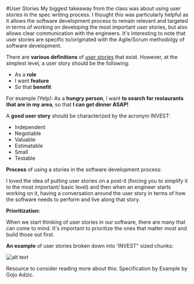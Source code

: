 #User Stories 
My biggest takeaway from the class was about using user stories in the spec writing process. 
I thought this was particularly helpful as it allows the software development process to remain relevant and targeted in terms of working on developing the most important user stories, but also allows clear communication with the engineers. It's interesting to note that user stories are specific to/originated with the Agile/Scrum methodolgy of software development.

There are **various definitions** of [user stories](https://www.google.com/#q=user+stories+definition) that exist. However, at the simplest level, a user story should be the following: 
- As a **role**
- I want **feature**
- So that **benefit**

For example (Yelp): As a **hungry person**, I want **to search for restaurants that are in my area**, so that **I can get dinner ASAP!**

A **good user story** should be characterized by the acronym INVEST:
- Independent
- Negotiable
- Valuable
- Estimatable
- Small
- Testable

**Process** of using a stories in the software development process: 

I loved the idea of putting user stories on a post-it (forcing you to simplify it to the most important/ basic level) and then when an engineer starts working on it, having a conversation around the user story in terms of how the software needs to perform and live along that story. 

**Prioritization:**

When we start thinking of user stories in our software, there are many that can come to mind. It's important to prioritize the ones that matter *most* and build those out first. 

**An example** of user stories broken down into 'INVEST" sized chunks: 

![alt text](http://www.agilebuddha.com/wp-content/uploads/2013/02/IMAG0144.png "User Storyboard")

Resource to consider reading more about this: Specification by Example by Gojo Adzic.

